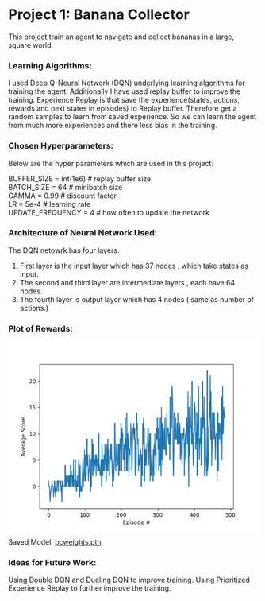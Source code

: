 # Project 1: Banana Collector

This project train an agent to navigate and collect bananas in a large, square world.



### Learning Algorithms:

I used Deep Q-Neural Network (DQN) underlying learning algorithms for training the agent. Additionally I have used replay buffer to improve the training. Experience Replay is that save the experience(states, actions, rewards and next states in episodes) to Replay buffer. Therefore get a random samples to learn from saved experience. So we can learn the agent from much more experiences and there less bias in the training.


### Chosen Hyperparameters:

Below are the hyper parameters which are used in this project:

BUFFER_SIZE = int(1e6)  # replay buffer size <br />
BATCH_SIZE = 64         # minibatch size  <br />
GAMMA = 0.99            # discount factor <br />
LR = 5e-4               # learning rate <br />
UPDATE_FREQUENCY = 4    # how often to update the network <br />


### Architecture of Neural Network Used:

The DQN netowrk has four layers. 

1. First layer is the input layer which has 37 nodes , which take states as input.
2. The second and third layer are intermediate layers , each have 64 nodes.
3. The fourth layer is output layer which has 4 nodes ( same as number of actions.)



### Plot of Rewards:

<img src="bctraining.png"/>

Saved Model: [bcweights.pth](bcweights.pth)



### Ideas for Future Work:

Using Double DQN and Dueling DQN to improve training.
Using Prioritized Experience Replay to further improve the training.





